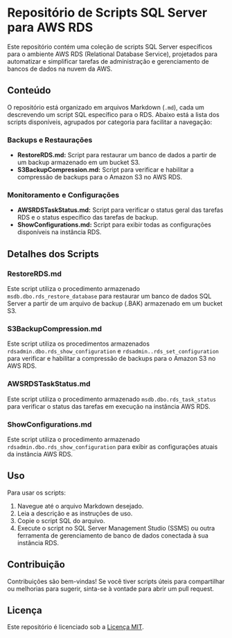# Repositório de Scripts SQL Server para AWS RDS

Este repositório contém uma coleção de scripts SQL Server específicos para o ambiente AWS RDS (Relational Database Service), projetados para automatizar e simplificar tarefas de administração e gerenciamento de bancos de dados na nuvem da AWS.

## Conteúdo

O repositório está organizado em arquivos Markdown (`.md`), cada um descrevendo um script SQL específico para o RDS. Abaixo está a lista dos scripts disponíveis, agrupados por categoria para facilitar a navegação:

### Backups e Restaurações

* **RestoreRDS.md:** Script para restaurar um banco de dados a partir de um backup armazenado em um bucket S3.
* **S3BackupCompression.md:** Script para verificar e habilitar a compressão de backups para o Amazon S3 no AWS RDS.

### Monitoramento e Configurações

* **AWSRDSTaskStatus.md:** Script para verificar o status geral das tarefas RDS e o status específico das tarefas de backup.
* **ShowConfigurations.md:** Script para exibir todas as configurações disponíveis na instância RDS.

## Detalhes dos Scripts

### RestoreRDS.md

Este script utiliza o procedimento armazenado `msdb.dbo.rds_restore_database` para restaurar um banco de dados SQL Server a partir de um arquivo de backup (.BAK) armazenado em um bucket S3.

### S3BackupCompression.md

Este script utiliza os procedimentos armazenados `rdsadmin.dbo.rds_show_configuration` e `rdsadmin..rds_set_configuration` para verificar e habilitar a compressão de backups para o Amazon S3 no AWS RDS.

### AWSRDSTaskStatus.md

Este script utiliza o procedimento armazenado `msdb.dbo.rds_task_status` para verificar o status das tarefas em execução na instância AWS RDS.

### ShowConfigurations.md

Este script utiliza o procedimento armazenado `rdsadmin.dbo.rds_show_configuration` para exibir as configurações atuais da instância AWS RDS.

## Uso

Para usar os scripts:

1.  Navegue até o arquivo Markdown desejado.
2.  Leia a descrição e as instruções de uso.
3.  Copie o script SQL do arquivo.
4.  Execute o script no SQL Server Management Studio (SSMS) ou outra ferramenta de gerenciamento de banco de dados conectada à sua instância RDS.

## Contribuição

Contribuições são bem-vindas! Se você tiver scripts úteis para compartilhar ou melhorias para sugerir, sinta-se à vontade para abrir um pull request.

## Licença

Este repositório é licenciado sob a [Licença MIT](LICENSE).
